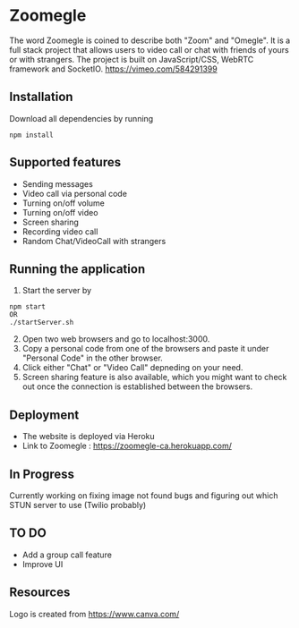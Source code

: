 # Zoomegle
The word Zoomegle is coined to describe both "Zoom" and "Omegle". It is a full stack project that allows users to video call or chat with friends of yours or with strangers. The project is built on JavaScript/CSS, WebRTC framework and SocketIO.
https://vimeo.com/584291399

## Installation
Download all dependencies by running
```
npm install
```

## Supported features
- Sending messages
- Video call via personal code
- Turning on/off volume
- Turning on/off video
- Screen sharing
- Recording video call
- Random Chat/VideoCall with strangers

## Running the application

1) Start the server by
```
npm start
OR
./startServer.sh
```
2) Open two web browsers and go to localhost:3000.
3) Copy a personal code from one of the browsers and paste it under "Personal Code" in the other browser.
4) Click either "Chat" or "Video Call" depneding on your need.
5) Screen sharing feature is also available, which you might want to check out once the connection is established between the browsers.

## Deployment
- The website is deployed via Heroku
- Link to Zoomegle : https://zoomegle-ca.herokuapp.com/

## In Progress
Currently working on fixing image not found bugs and figuring out which STUN server to use (Twilio probably)

## TO DO
- Add a group call feature
- Improve UI

## Resources
Logo is created from https://www.canva.com/
